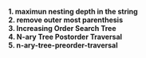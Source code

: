 **1. maximun nesting depth in the string**<br/>
**2. remove outer most parenthesis**<br/>
**3. Increasing Order Search Tree**<br/>
**4. N-ary Tree Postorder Traversal**<br/>
**5. n-ary-tree-preorder-traversal**<br/>
